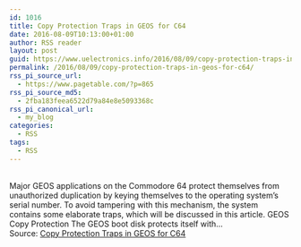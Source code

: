 ```yaml
---
id: 1016
title: Copy Protection Traps in GEOS for C64
date: 2016-08-09T10:13:00+01:00
author: RSS reader
layout: post
guid: https://www.uelectronics.info/2016/08/09/copy-protection-traps-in-geos-for-c64/
permalink: /2016/08/09/copy-protection-traps-in-geos-for-c64/
rss_pi_source_url:
  - https://www.pagetable.com/?p=865
rss_pi_source_md5:
  - 2fba183feea6522d79a84e8e5093368c
rss_pi_canonical_url:
  - my_blog
categories:
  - RSS
tags:
  - RSS
---
```

&#013;  
Major GEOS applications on the Commodore 64 protect themselves from unauthorized duplication by keying themselves to the operating system&#8217;s serial number. To avoid tampering with this mechanism, the system contains some elaborate traps, which will be discussed in this article. GEOS Copy Protection The GEOS boot disk protects itself with…&#013;  
Source: <a href="https://www.pagetable.com/?p=865" target="_blank">Copy Protection Traps in GEOS for C64</a>